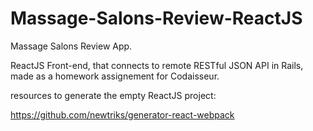 # Massage-Salons-Review-ReactJS

Massage Salons Review App.

ReactJS Front-end, that connects to remote RESTful JSON API in Rails, made as a homework assignement for Codaisseur.


resources to generate the empty ReactJS project:

https://github.com/newtriks/generator-react-webpack
